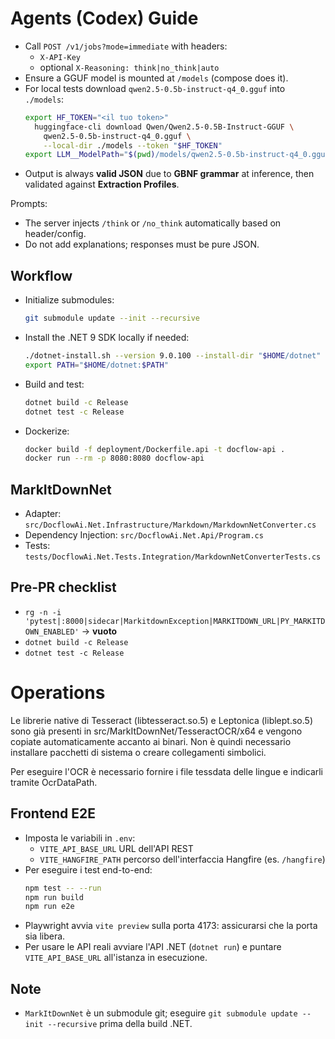 # Agents (Codex) Guide

- Call `POST /v1/jobs?mode=immediate` with headers:
  - `X-API-Key`
  - optional `X-Reasoning: think|no_think|auto`
- Ensure a GGUF model is mounted at `/models` (compose does it).
- For local tests download `qwen2.5-0.5b-instruct-q4_0.gguf` into `./models`:
  ```bash
  export HF_TOKEN="<il tuo token>"
    huggingface-cli download Qwen/Qwen2.5-0.5B-Instruct-GGUF \
      qwen2.5-0.5b-instruct-q4_0.gguf \
      --local-dir ./models --token "$HF_TOKEN"
  export LLM__ModelPath="$(pwd)/models/qwen2.5-0.5b-instruct-q4_0.gguf"
  ```
- Output is always **valid JSON** due to **GBNF grammar** at inference, then validated against **Extraction Profiles**.

Prompts:
- The server injects `/think` or `/no_think` automatically based on header/config.
- Do not add explanations; responses must be pure JSON.
## Workflow

- Initialize submodules:
  ```bash
  git submodule update --init --recursive
  ```
- Install the .NET 9 SDK locally if needed:
  ```bash
  ./dotnet-install.sh --version 9.0.100 --install-dir "$HOME/dotnet"
  export PATH="$HOME/dotnet:$PATH"
  ```
- Build and test:
  ```bash
  dotnet build -c Release
  dotnet test -c Release
  ```
- Dockerize:
  ```bash
  docker build -f deployment/Dockerfile.api -t docflow-api .
  docker run --rm -p 8080:8080 docflow-api
  ```

## MarkItDownNet
- Adapter: `src/DocflowAi.Net.Infrastructure/Markdown/MarkdownNetConverter.cs`
- Dependency Injection: `src/DocflowAi.Net.Api/Program.cs`
- Tests: `tests/DocflowAi.Net.Tests.Integration/MarkdownNetConverterTests.cs`

## Pre-PR checklist
- `rg -n -i 'pytest|:8000|sidecar|MarkitdownException|MARKITDOWN_URL|PY_MARKITDOWN_ENABLED'` → **vuoto**
- `dotnet build -c Release`
- `dotnet test -c Release`

# Operations
Le librerie native di Tesseract (libtesseract.so.5) e Leptonica (liblept.so.5) sono già presenti in src/MarkItDownNet/TesseractOCR/x64 e vengono copiate automaticamente accanto ai binari. Non è quindi necessario installare pacchetti di sistema o creare collegamenti simbolici.

Per eseguire l'OCR è necessario fornire i file tessdata delle lingue e indicarli tramite OcrDataPath.

## Frontend E2E
- Imposta le variabili in `.env`:
  - `VITE_API_BASE_URL` URL dell'API REST
  - `VITE_HANGFIRE_PATH` percorso dell'interfaccia Hangfire (es. `/hangfire`)
- Per eseguire i test end-to-end:
  ```bash
  npm test -- --run
  npm run build
  npm run e2e
  ```
- Playwright avvia `vite preview` sulla porta 4173: assicurarsi che la porta sia libera.
- Per usare le API reali avviare l'API .NET (`dotnet run`) e puntare `VITE_API_BASE_URL` all'istanza in esecuzione.

## Note
- `MarkItDownNet` è un submodule git; eseguire `git submodule update --init --recursive` prima della build .NET.
